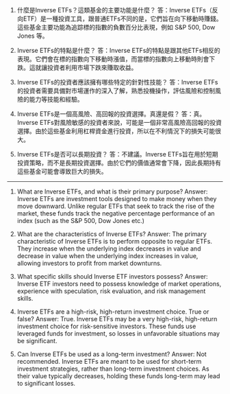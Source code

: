 

1. 什麼是Inverse ETFs？這類基金的主要功能是什麼？ 
答：Inverse ETFs（反向ETF）是一種投資工具，跟普通ETFs不同的是，它們旨在向下移動時賺錢。這些基金主要功能為追踪標的指數的負數百分比表現，例如 S&P 500, Dow Jones 等。
  
2. Inverse ETFs的特點是什麼？ 
答：Inverse ETFs的特點是跟其他ETFs相反的表現。它們會在標的指數向下移動時漲值，而當標的指數向上移動時則會下跌。這就讓投資者利用市場下跌來賺取收益。

3. Inverse ETFs的投資者應該擁有哪些特定的針對性技能？ 
答：Inverse ETFs的投資者需要具備對市場運作的深入了解，熟悉投機操作，評估風險和控制風險的能力等技能和經驗。

4. Inverse ETFs是一個高風險、高回報的投資選擇。真還是假？ 
答：真。Inverse ETFs對風險敏感的投資者來說，可能是一個非常高風險高回報的投資選擇。由於這些基金利用杠桿資金進行投資，所以在不利情況下的損失可能很大。

5. Inverse ETFs是否可以長期投資？ 
答：不建議。Inverse ETFs旨在用於短期投資策略，而不是長期投資選擇。由於它們的價值通常會下降，因此長期持有這些基金可能會導致巨大的損失。 

-----------------------------------------------------

1. What are Inverse ETFs, and what is their primary purpose? 
Answer: Inverse ETFs are investment tools designed to make money when they move downward. Unlike regular ETFs that seek to track the rise of the market, these funds track the negative percentage performance of an index (such as the S&P 500, Dow Jones etc.)

2. What are the characteristics of Inverse ETFs? 
Answer: The primary characteristic of Inverse ETFs is to perform opposite to regular ETFs. They increase when the underlying index decreases in value and decrease in value when the underlying index increases in value, allowing investors to profit from market downturns.

3. What specific skills should Inverse ETF investors possess? 
Answer: Inverse ETF investors need to possess knowledge of market operations, experience with speculation, risk evaluation, and risk management skills.

4. Inverse ETFs are a high-risk, high-return investment choice. True or false? 
Answer: True. Inverse ETFs may be a very high-risk, high-return investment choice for risk-sensitive investors. These funds use leveraged funds for investment, so losses in unfavorable situations may be significant.

5. Can Inverse ETFs be used as a long-term investment? 
Answer: Not recommended. Inverse ETFs are meant to be used for short-term investment strategies, rather than long-term investment choices. As their value typically decreases, holding these funds long-term may lead to significant losses.